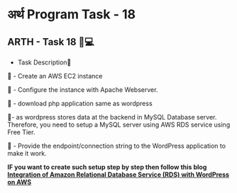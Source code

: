 
# अर्थ Program Task - 18
## ARTH - Task 18 👨💻

- Task Description📄

🔅 - Create an AWS EC2 instance 

🔅 - Configure the instance with Apache Webserver. 

🔅  - download php application same as wordpress

🔅- as wordpress stores data at the backend in MySQL Database server. Therefore, you need to setup a MySQL server using AWS RDS service using Free Tier.

🔅 - Provide the endpoint/connection string to the WordPress application to make it work. 

**IF you want to create such setup step by step then follow this blog [Integration of Amazon Relational Database Service (RDS) with WordPress on AWS](https://www.linkedin.com/posts/sahid-khan_wordpress-database-work-activity-6792368741423321088-7suT)**
